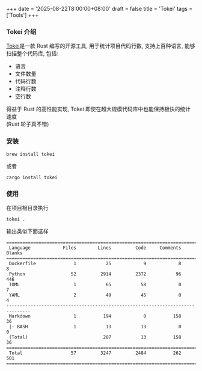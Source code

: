 +++
date = '2025-08-22T8:00:00+08:00'
draft = false
title = 'Tokei'
tags = ['Tools']
+++

### Tokei 介绍
[Tokei](https://github.com/XAMPPRocky/tokei)是一款 Rust 编写的开源工具, 用于统计项目代码行数, 支持上百种语言, 能够扫描整个代码库, 包括:
- 语言
- 文件数量
- 代码行数
- 注释行数
- 空行数


得益于 Rust 的高性能实现, Tokei 即使在超大规模代码库中也能保持极快的统计速度  
(Rust 轮子真不错)

### 安装
```
brew install tokei
```
或者
```
cargo install tokei
```

### 使用
在项目根目录执行
```
tokei .
```
输出类似下面这样
```
===============================================================================
 Language            Files        Lines         Code     Comments       Blanks
===============================================================================
 Dockerfile              1           25            9            8            8
 Python                 52         2914         2372           96          446
 TOML                    1           65           58            0            7
 YAML                    2           49           45            0            4
-------------------------------------------------------------------------------
 Markdown                1          194            0          158           36
 |- BASH                 1           13           13            0            0
 (Total)                            207           13          158           36
===============================================================================
 Total                  57         3247         2484          262          501
===============================================================================
```

